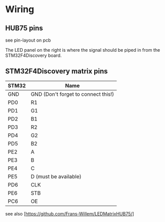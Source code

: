 Wiring
===
HUB75 pins
---
see pin-layout on pcb


The LED panel on the right is where the signal should be piped in from the STM32F4Discovery board.

STM32F4Discovery matrix pins
---
| STM32 | Name |
| --- | --- |
| GND | GND (Don't forget to connect this!) |
| PD0 | R1 |
| PD1 | G1 |
| PD2 | B1 |
| PD3 | R2 |
| PD4 | G2 |
| PD5 | B2 |
| PE2 | A |
| PE3 | B |
| PE4 | C |
| PE5 | D (must be available)|
| PD6 | CLK |
| PE6 | STB |
| PC6 | OE |

see also [https://github.com/Frans-Willem/LEDMatrixHUB75/]